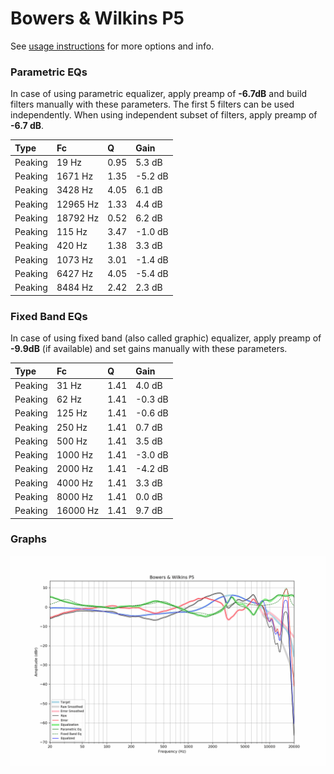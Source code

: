 # Bowers & Wilkins P5
See [usage instructions](https://github.com/jaakkopasanen/AutoEq#usage) for more options and info.

### Parametric EQs
In case of using parametric equalizer, apply preamp of **-6.7dB** and build filters manually
with these parameters. The first 5 filters can be used independently.
When using independent subset of filters, apply preamp of **-6.7 dB**.

| Type    | Fc       |    Q | Gain    |
|:--------|:---------|:-----|:--------|
| Peaking | 19 Hz    | 0.95 | 5.3 dB  |
| Peaking | 1671 Hz  | 1.35 | -5.2 dB |
| Peaking | 3428 Hz  | 4.05 | 6.1 dB  |
| Peaking | 12965 Hz | 1.33 | 4.4 dB  |
| Peaking | 18792 Hz | 0.52 | 6.2 dB  |
| Peaking | 115 Hz   | 3.47 | -1.0 dB |
| Peaking | 420 Hz   | 1.38 | 3.3 dB  |
| Peaking | 1073 Hz  | 3.01 | -1.4 dB |
| Peaking | 6427 Hz  | 4.05 | -5.4 dB |
| Peaking | 8484 Hz  | 2.42 | 2.3 dB  |

### Fixed Band EQs
In case of using fixed band (also called graphic) equalizer, apply preamp of **-9.9dB**
(if available) and set gains manually with these parameters.

| Type    | Fc       |    Q | Gain    |
|:--------|:---------|:-----|:--------|
| Peaking | 31 Hz    | 1.41 | 4.0 dB  |
| Peaking | 62 Hz    | 1.41 | -0.3 dB |
| Peaking | 125 Hz   | 1.41 | -0.6 dB |
| Peaking | 250 Hz   | 1.41 | 0.7 dB  |
| Peaking | 500 Hz   | 1.41 | 3.5 dB  |
| Peaking | 1000 Hz  | 1.41 | -3.0 dB |
| Peaking | 2000 Hz  | 1.41 | -4.2 dB |
| Peaking | 4000 Hz  | 1.41 | 3.3 dB  |
| Peaking | 8000 Hz  | 1.41 | 0.0 dB  |
| Peaking | 16000 Hz | 1.41 | 9.7 dB  |

### Graphs
![](./Bowers%20&%20Wilkins%20P5.png)